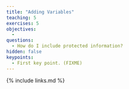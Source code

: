 ```yaml
---
title: "Adding Variables"
teaching: 5
exercises: 5
objectives:
  - 
questions:
  - How do I include protected information?
hidden: false
keypoints:
  - First key point. (FIXME)
---
```


{% include links.md %}
